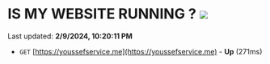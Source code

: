 # IS MY WEBSITE RUNNING ? [![](https://img.shields.io/static/v1?label=Sponsor&message=%E2%9D%A4&logo=GitHub&color=%23fe8e86)](https://github.com/sponsors/<username>)

Last updated: **2/9/2024, 10:20:11 PM**

- `GET` [https://youssefservice.me](https://youssefservice.me) - **Up** (271ms)
